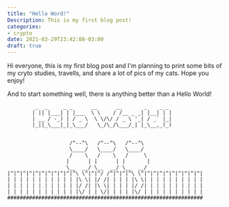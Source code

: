 ```yaml
---
title: "Hello Word!"
Description: This is my first blog post!
categories:
- crypto
date: 2021-03-29T23:42:08-03:00
draft: true
---
```


Hi everyone, this is my first blog post and I'm planning to print some bits of my cryto studies, travells, and share a lot of pics of my cats. Hope you enjoy!

<!--more-->

And to start something well, there is anything better than a Hello World!

```
         _  _     _ _      __      __       _    _ _
        | || |___| | |___  \ \    / /__ _ _| |__| | |
        | __ / -_) | / _ \  \ \/\/ / _ \ '_| / _` |_|
        |_||_\___|_|_\___/   \_/\_/\___/_| |_\__,_(_)


                    /^--^\   /^--^\   /^--^\
                    \____/   \____/   \____/
                    /    \   /    \   /     \
                   |      | |      | |       |
                   \__  __/ \__  __/ \__  __/
|^|^|^|^|^|^|^|^|^|^|^\ \^|^|^/ /^|^|^|^\ \^|^|^|^|^|^|^|^|^|^|
| | | | | | | | | | | |\ \| |/ /| | | | |\ \| | | | | | | | | |
| | | | | | | | | | | |/ /| |\ \| | | | |/ /| | | | | | | | | |
| | | | | | | | | | | |\/ | | \/| | | | |\/ | | | | | | | | | |
###############################################################
```